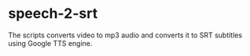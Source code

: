 # speech-2-srt
The scripts converts video to mp3 audio and converts it to SRT subtitles using Google TTS engine.
